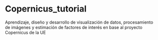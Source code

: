 # Copernicus_tutorial
Aprendizaje, diseño y desarrollo de visualización de datos, procesamiento de imágenes y estimación de factores de interés en base al proyecto Copernicus de la UE
